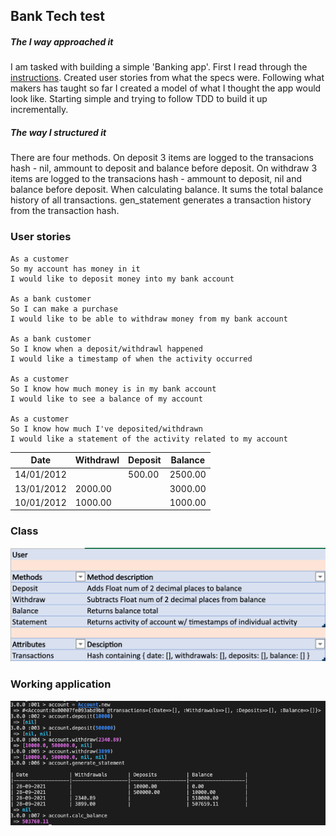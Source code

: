 ## Bank Tech test

##### The I way approached it

I am tasked with building a simple 'Banking app'.
First I read through the [instructions](https://github.com/makersacademy/course/blob/main/individual_challenges/bank_tech_test.md).
Created user stories from what the specs were.
Following what makers has taught so far I created a model of what I thought the app would look like.
Starting simple and trying to follow TDD to build it up incrementally.

##### The way I structured it

There are four methods.
On deposit 3 items are logged to the transacions hash - nil, ammount to deposit and balance before deposit.
On withdraw 3 items are logged to the transacions hash -  ammount to deposit, nil and balance before deposit.
When calculating balance. It sums the total balance history of all transactions.
gen_statement generates a transaction history from the transaction hash.

### User stories

````
As a customer
So my account has money in it
I would like to deposit money into my bank account

As a bank customer
So I can make a purchase
I would like to be able to withdraw money from my bank account

As a bank customer
So I know when a deposit/withdrawl happened
I would like a timestamp of when the activity occurred

As a customer
So I know how much money is in my bank account
I would like to see a balance of my account

As a customer
So I know how much I've deposited/withdrawn
I would like a statement of the activity related to my account
````

| Date               | Withdrawl          | Deposit            | Balance            |
|--------------------|--------------------|--------------------|--------------------|
| 14/01/2012         |                    | 500.00             | 2500.00            |
| 13/01/2012         | 2000.00            |                    | 3000.00            |
| 10/01/2012         | 1000.00            |                    | 1000.00            |

### Class

![User class](screenshots/class_model.png)

### Working application

![Working application](screenshots/working_app.png)